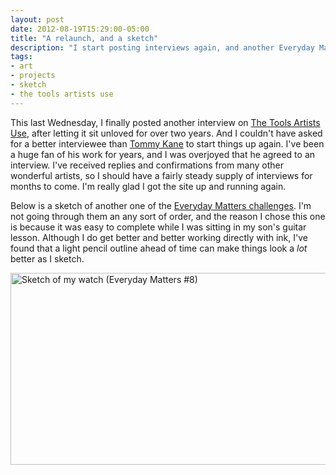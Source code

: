 ```yaml
---
layout: post
date: 2012-08-19T15:29:00-05:00
title: "A relaunch, and a sketch"
description: "I start posting interviews again, and another Everyday Matters challenge sketch."
tags:
- art
- projects
- sketch
- the tools artists use
---
```

This last Wednesday, I finally posted another interview on [The Tools Artists Use](http://thetoolsartistsuse.com/), after letting it sit unloved for over two years. And I couldn't have asked for a better interviewee than [Tommy Kane](http://thetoolsartistsuse.com/2012/08/tommy-kane/) to start things up again. I've been a huge fan of his work for years, and I was overjoyed that he agreed to an interview. I've received replies and confirmations from many other wonderful artists, so I should have a fairly steady supply of interviews for months to come. I'm really glad I got the site up and running again.

Below is a sketch of another one of the [Everyday Matters challenges](http://dannygregory.wordpress.com/edm-challenges/). I'm not going through them an any sort of order, and the reason I chose this one is because it was easy to complete while I was sitting in my son's guitar lesson. Although I do get better and better working directly with ink, I've found that a light pencil outline ahead of time can make things look a _lot_ better as I sketch.

<div class="embedded-large-sketch">
  <a id="edm8-sketch" class="fancybox" href="http://farm8.staticflickr.com/7260/7736568706_10b974fd9c_c.jpg" title="Sketch of my watch (Everyday Matters #8)"><img src="http://farm9.staticflickr.com/8283/7817905342_92cf71c93c_o.png" width="550" height="307" alt="Sketch of my watch (Everyday Matters #8)" /></a>
</div>
